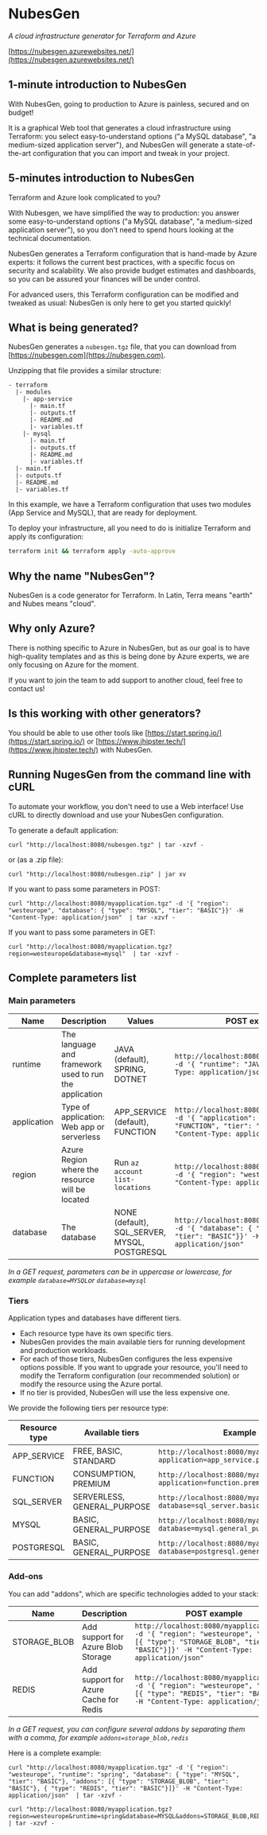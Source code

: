 # NubesGen

_A cloud infrastructure generator for Terraform and Azure_

[https://nubesgen.azurewebsites.net/](https://nubesgen.azurewebsites.net/)

## 1-minute introduction to NubesGen

With NubesGen, going to production to Azure is painless, secured and on budget!

It is a graphical Web tool that generates a cloud infrastructure using Terraform: you select easy-to-understand options ("a MySQL database", "a medium-sized application server"), and NubesGen will generate a state-of-the-art configuration that you can import and tweak in your project.

## 5-minutes introduction to NubesGen

Terraform and Azure look complicated to you?

With Nubesgen, we have simplified the way to production: you answer some easy-to-understand options ("a MySQL database", "a medium-sized application server"), so you don't need to spend hours looking at the technical documentation.

NubesGen generates a Terraform configuration that is hand-made by Azure experts: it follows the current best practices, with a specific focus on security and scalability. We also provide budget estimates and dashboards, so you can be assured your finances will be under control.

For advanced users, this Terraform configuration can be modified and tweaked as usual: NubesGen is only here to get you started quickly!

## What is being generated?

NubesGen generates a `nubesgen.tgz` file, that you can download from [https://nubesgen.com](https://nubesgen.com).

Unzipping that file provides a similar structure:

```
- terraform
  |- modules
    |- app-service
      |- main.tf
      |- outputs.tf
      |- README.md
      |- variables.tf
    |- mysql
      |- main.tf
      |- outputs.tf
      |- README.md
      |- variables.tf
  |- main.tf
  |- outputs.tf
  |- README.md
  |- variables.tf
```

In this example, we have a Terraform configuration that uses two modules (App Service and MySQL), that are ready for 
deployment.

To deploy your infrastructure, all you need to do is initialize Terraform and apply its configuration:

```bash
terraform init && terraform apply -auto-approve
```

## Why the name "NubesGen"?

NubesGen is a code generator for Terraform. In Latin, Terra means "earth" and Nubes means "cloud". 

## Why only Azure?

There is nothing specific to Azure in NubesGen, but as our goal is to have high-quality templates and as this is being done by Azure experts, we are only focusing on Azure for the moment.

If you want to join the team to add support to another cloud, feel free to contact us!

## Is this working with other generators?

You should be able to use other tools like [https://start.spring.io/](https://start.spring.io/) or [https://www.jhipster.tech/](https://www.jhipster.tech/) with NubesGen.

## Running NugesGen from the command line with cURL

To automate your workflow, you don't need to use a Web interface! Use cURL to directly download and use your NubesGen configuration.

To generate a default application:

```
curl "http://localhost:8080/nubesgen.tgz" | tar -xzvf -
```

or (as a .zip file):

```
curl "http://localhost:8080/nubesgen.zip" | jar xv
```

If you want to pass some parameters in POST:

```
curl "http://localhost:8080/myapplication.tgz" -d '{ "region": "westeurope", "database": { "type": "MYSQL", "tier": "BASIC"}}' -H "Content-Type: application/json"  | tar -xzvf -
```

If you want to pass some parameters in GET:

```
curl "http://localhost:8080/myapplication.tgz?region=westeurope&database=mysql"  | tar -xzvf -
```

## Complete parameters list

### Main parameters

| Name  | Description  | Values  | POST example | GET example  |
|---|---|---|---|---|
| runtime |  The language and framework used to run the application | JAVA (default), SPRING, DOTNET | `http://localhost:8080/myapplication.tgz -d '{ "runtime": "JAVA"' -H "Content-Type: application/json"` | `http://localhost:8080/myapplication.tgz?runtime=java`  |
| application  | Type of application: Web app or serverless  | APP_SERVICE (default), FUNCTION | `http://localhost:8080/myapplication.tgz -d '{ "application": { "type": "FUNCTION", "tier": "CONSUMPTION"}}' -H "Content-Type: application/json"` | `http://localhost:8080/myapplication.tgz?application=function`  |
| region  |  Azure Region where the resource will be located | Run `az account list-locations` | `http://localhost:8080/myapplication.tgz -d '{ "region": "westeurope"}' -H "Content-Type: application/json"` | `http://localhost:8080/myapplication.tgz?region=westeurope`  |
| database  |  The database | NONE (default), SQL_SERVER, MYSQL, POSTGRESQL  | `http://localhost:8080/myapplication.tgz -d '{ "database": { "type": "MYSQL", "tier": "BASIC"}}' -H "Content-Type: application/json"` | `http://localhost:8080/myapplication.tgz?database=mysql`  |

_In a GET request, parameters can be in uppercase or lowercase, for example `database=MYSQL`or `database=mysql`_

### Tiers

Application types and databases have different tiers.

- Each resource type have its own specific tiers.
- NubesGen provides the main available tiers for running development and production workloads.
- For each of those tiers, NubesGen configures the less expensive options possible. If you want to upgrade your resource, you'll need to modify the Terraform configuration (our recommended solution) or modify the resource using the Azure portal.
- If no tier is provided, NubesGen will use the less expensive one.

We provide the following tiers per resource type:

| Resource type  | Available tiers  | Example |
|---|---|---|
| APP_SERVICE | FREE, BASIC, STANDARD | `http://localhost:8080/myapplication.tgz?application=app_service.premium` |
| FUNCTION | CONSUMPTION, PREMIUM | `http://localhost:8080/myapplication.tgz?application=function.premium` |
| SQL_SERVER | SERVERLESS, GENERAL_PURPOSE | `http://localhost:8080/myapplication.tgz?database=sql_server.basic` |
| MYSQL | BASIC, GENERAL_PURPOSE | `http://localhost:8080/myapplication.tgz?database=mysql.general_purpose` |
| POSTGRESQL |BASIC, GENERAL_PURPOSE | `http://localhost:8080/myapplication.tgz?database=postgresql.general_purpose` |

### Add-ons

You can add "addons", which are specific technologies added to your stack:

| Name  | Description  | POST example | GET example  |
|---|---|---|---|
| STORAGE_BLOB  | Add support for Azure Blob Storage  | `http://localhost:8080/myapplication.tgz -d '{ "region": "westeurope", "addons": [{ "type": "STORAGE_BLOB", "tier": "BASIC"}]}' -H "Content-Type: application/json"` | `http://localhost:8080/myapplication.tgz?addons=storage_blob`  |
| REDIS  | Add support for Azure Cache for Redis  | `http://localhost:8080/myapplication.tgz -d '{ "region": "westeurope", "addons": [{ "type": "REDIS", "tier": "BASIC"}]}' -H "Content-Type: application/json"` | `http://localhost:8080/myapplication.tgz?addons=redis`  |

_In a GET request, you can configure several addons by separating them with a comma, for example `addons=storage_blob,redis`_

Here is a complete example:

```
curl "http://localhost:8080/myapplication.tgz" -d '{ "region": "westeurope", "runtime": "spring", "database": { "type": "MYSQL", "tier": "BASIC"}, "addons": [{ "type": "STORAGE_BLOB", "tier": "BASIC"}, { "type": "REDIS", "tier": "BASIC"}]}' -H "Content-Type: application/json"  | tar -xzvf -
```
```
curl "http://localhost:8080/myapplication.tgz?region=westeurope&runtime=spring&database=MYSQL&addons=STORAGE_BLOB,REDIS"  | tar -xzvf -
```